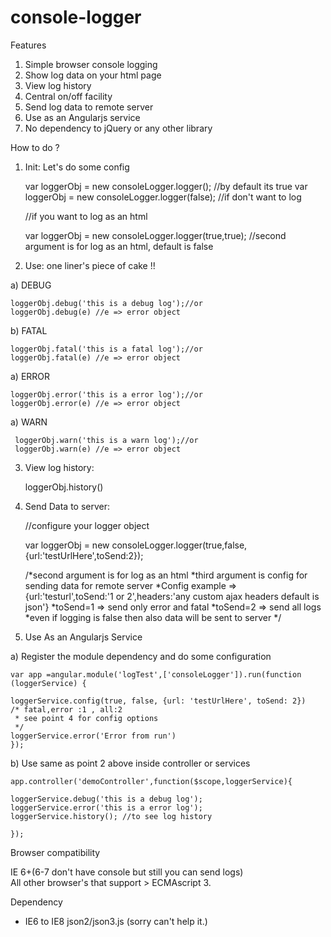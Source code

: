 console-logger
==============

Features 

1) Simple browser console logging <br/>
2) Show log data on your html page <br/>
3) View log history  <br/>
4) Central on/off facility   <br/>
5) Send log data to remote server  <br/>
6) Use as an Angularjs service <br/>
7) No dependency to jQuery or any other library


How to do ? 

1) Init: Let's do some config
  
    var loggerObj = new consoleLogger.logger(); //by default its true 
    var loggerObj = new consoleLogger.logger(false); //if don't want to log   
    
    //if you want to log as an html
    
    var loggerObj = new consoleLogger.logger(true,true);
    //second argument is for log as an html, default is false 
    

2) Use: one liner's piece of cake !!

  a) DEBUG
    
    loggerObj.debug('this is a debug log');//or
    loggerObj.debug(e) //e => error object
 
  
  b) FATAL
  
    loggerObj.fatal('this is a fatal log');//or
    loggerObj.fatal(e) //e => error object
 
  
  a) ERROR
 
    loggerObj.error('this is a error log');//or
    loggerObj.error(e) //e => error object
  
  
  a) WARN
 
     loggerObj.warn('this is a warn log');//or
     loggerObj.warn(e) //e => error object
 
  
3) View log history:  

    loggerObj.history()
  
4) Send Data to server: 


    //configure your logger object
   
    var loggerObj = new consoleLogger.logger(true,false,{url:'testUrlHere',toSend:2});
    
    /*second argument is for log as an html
     *third argument is config for sending data for remote server
     *Config example => {url:'testurl',toSend:'1 or 2',headers:'any custom ajax headers default is json'}
     *toSend=1 => send only error and fatal
     *toSend=2 => send all logs
     *even if logging is false then also data will be sent to server
     */

5)  Use As an Angularjs Service  

   a) Register the module dependency and do some configuration
   
    var app =angular.module('logTest',['consoleLogger']).run(function (loggerService) {

    loggerService.config(true, false, {url: 'testUrlHere', toSend: 2})
    /* fatal,error :1 , all:2
     * see point 4 for config options
     */
    loggerService.error('Error from run')
    });
    
    
  b) Use same as point 2 above inside controller or services 
    
    app.controller('demoController',function($scope,loggerService){
    
    loggerService.debug('this is a debug log');
    loggerService.error('this is a error log');
    loggerService.history(); //to see log history
    
    });

    
 
 Browser compatibility 
 
 IE 6+(6-7 don't have console but still you can send logs) <br/>
 All other browser's that support > ECMAscript 3. 
 
 Dependency
 
- IE6 to IE8 json2/json3.js (sorry can't help it.)
